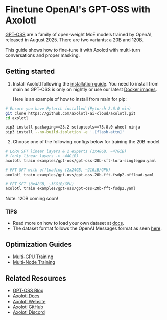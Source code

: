 # Finetune OpenAI's GPT-OSS with Axolotl

[GPT-OSS](https://huggingface.co/collections/openai/gpt-oss-68911959590a1634ba11c7a4) are a family of open-weight MoE models trained by OpenAI, released in August 2025. There are two variants: a 20B and 120B.

This guide shows how to fine-tune it with Axolotl with multi-turn conversations and proper masking.

## Getting started

1. Install Axolotl following the [installation guide](https://docs.axolotl.ai/docs/installation.html). You need to install from main as GPT-OSS is only on nightly or use our latest [Docker images](https://docs.axolotl.ai/docs/docker.html).

    Here is an example of how to install from main for pip:

```bash
# Ensure you have Pytorch installed (Pytorch 2.6.0 min)
git clone https://github.com/axolotl-ai-cloud/axolotl.git
cd axolotl

pip3 install packaging==23.2 setuptools==75.8.0 wheel ninja
pip3 install --no-build-isolation -e '.[flash-attn]'
```

2. Choose one of the following configs below for training the 20B model.

```bash
# LoRA SFT linear layers & 2 experts (1x48GB, ~47GiB)
# (only linear layers -> ~44GiB)
axolotl train examples/gpt-oss/gpt-oss-20b-sft-lora-singlegpu.yaml

# FFT SFT with offloading (2x24GB, ~21GiB/GPU)
axolotl train examples/gpt-oss/gpt-oss-20b-fft-fsdp2-offload.yaml

# FFT SFT (8x48GB, ~36GiB/GPU)
axolotl train examples/gpt-oss/gpt-oss-20b-fft-fsdp2.yaml
```

Note: 120B coming soon!

### TIPS

- Read more on how to load your own dataset at [docs](https://docs.axolotl.ai/docs/dataset_loading.html).
- The dataset format follows the OpenAI Messages format as seen [here](https://docs.axolotl.ai/docs/dataset-formats/conversation.html#chat_template).

## Optimization Guides

- [Multi-GPU Training](https://docs.axolotl.ai/docs/multi-gpu.html)
- [Multi-Node Training](https://docs.axolotl.ai/docs/multi-node.html)

## Related Resources

- [GPT-OSS Blog](https://openai.com/index/introducing-gpt-oss/)
- [Axolotl Docs](https://docs.axolotl.ai)
- [Axolotl Website](https://axolotl.ai)
- [Axolotl GitHub](https://github.com/axolotl-ai-cloud/axolotl)
- [Axolotl Discord](https://discord.gg/7m9sfhzaf3)
